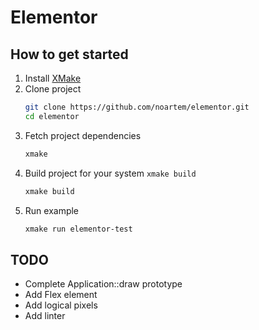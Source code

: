 # Elementor

## How to get started

1. Install [XMake](https://xmake.io)
2. Clone project
    ```bash
    git clone https://github.com/noartem/elementor.git
    cd elementor
    ```
3. Fetch project dependencies
    ```bash
    xmake
    ```
4. Build project for your system `xmake build`
    ```bash
    xmake build
    ```
5. Run example
    ```bash
    xmake run elementor-test
    ```

## TODO

* Complete Application::draw prototype
* Add Flex element
* Add logical pixels
* Add linter
